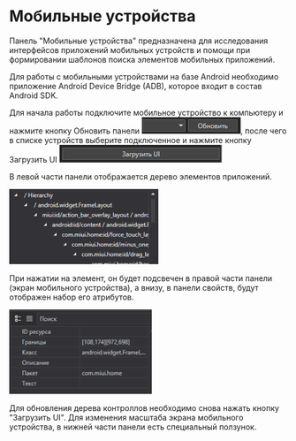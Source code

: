# Мобильные устройства

Панель "Мобильные устройства" предназначена для исследования интерфейсов приложений мобильных устройств и помощи при формировании шаблонов поиска элементов мобильных приложений.

Для работы с мобильными устройствами на базе Android необходимо приложение Android Device Bridge (ADB), которое входит в состав Android SDK.

Для начала работы подключите мобильное устройство к компьютеру и нажмите кнопку Обновить панели ![](../resources/tools/0-95.png), после чего в списке устройств выберите подключенное и нажмите кнопку Загрузить UI ![](../resources/tools/1-68.png)

В левой части панели отображается дерево элементов приложений.

![](../resources/tools/2-1.png)

При нажатии на элемент, он будет подсвечен в правой части панели (экран мобильного устройства), а внизу, в панели свойств, будут отображен набор его атрибутов.

![](../resources/tools/3-2.png)

Для обновления дерева контроллов необходимо снова нажать кнопку "Загрузить UI". Для изменения масштаба экрана мобильного устройства, в нижней части панели есть специальный ползунок.
